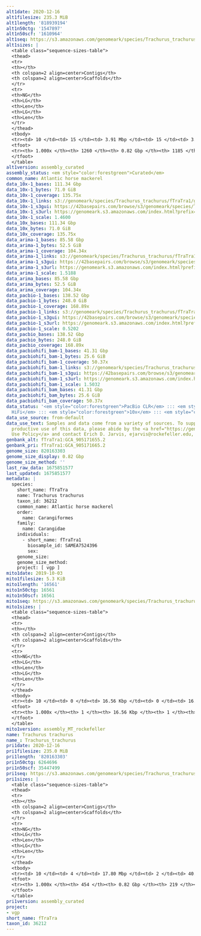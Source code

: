 ```yaml
---
alt1date: 2020-12-16
alt1filesize: 235.3 MiB
alt1length: '818939194'
alt1n50ctg: '1547897'
alt1n50scf: '1610964'
alt1seq: https://s3.amazonaws.com/genomeark/species/Trachurus_trachurus/fTraTra1/assembly_curated/fTraTra1.alt.asm.20201216.fasta.gz
alt1sizes: |
  <table class="sequence-sizes-table">
  <thead>
  <tr>
  <th></th>
  <th colspan=2 align=center>Contigs</th>
  <th colspan=2 align=center>Scaffolds</th>
  </tr>
  <tr>
  <th>NG</th>
  <th>LG</th>
  <th>Len</th>
  <th>LG</th>
  <th>Len</th>
  </tr>
  </thead>
  <tbody>
  <tr><td> 10 </td><td> 15 </td><td> 3.91 Mbp </td><td> 15 </td><td> 3.92 Mbp </td></tr><tr><td> 20 </td><td> 39 </td><td> 3.10 Mbp </td><td> 38 </td><td> 3.16 Mbp </td></tr><tr><td> 30 </td><td> 68 </td><td> 2.48 Mbp </td><td> 67 </td><td> 2.53 Mbp </td></tr><tr><td> 40 </td><td> 105 </td><td> 2.06 Mbp </td><td> 104 </td><td> 2.08 Mbp </td></tr><tr style="background-color:#cccccc;"><td> 50 </td><td> 152 </td><td> 1.55 Mbp </td><td> 148 </td><td> 1.61 Mbp </td></tr><tr><td> 60 </td><td> 213 </td><td> 1.20 Mbp </td><td> 206 </td><td> 1.24 Mbp </td></tr><tr><td> 70 </td><td> 294 </td><td> 0.84 Mbp </td><td> 282 </td><td> 0.89 Mbp </td></tr><tr><td> 80 </td><td> 410 </td><td> 0.59 Mbp </td><td> 392 </td><td> 0.62 Mbp </td></tr><tr><td> 90 </td><td> 587 </td><td> 346.69 Kbp </td><td> 558 </td><td> 377.95 Kbp </td></tr><tr><td> 100 </td><td> 1259 </td><td> 742  bp </td><td> 1184 </td><td> 742  bp </td></tr></tbody>
  <tfoot>
  <tr><th> 1.000x </th><th> 1260 </th><th> 0.82 Gbp </th><th> 1185 </th><th> 0.82 Gbp </th></tr>
  </tfoot>
  </table>
alt1version: assembly_curated
assembly_status: <em style="color:forestgreen">Curated</em>
common_name: Atlantic horse mackerel
data_10x-1_bases: 111.34 Gbp
data_10x-1_bytes: 71.0 GiB
data_10x-1_coverage: 135.75x
data_10x-1_links: s3://genomeark/species/Trachurus_trachurus/fTraTra1/genomic_data/10x/<br>
data_10x-1_s3gui: https://42basepairs.com/browse/s3/genomeark/species/Trachurus_trachurus/fTraTra1/genomic_data/10x/
data_10x-1_s3url: https://genomeark.s3.amazonaws.com/index.html?prefix=species/Trachurus_trachurus/fTraTra1/genomic_data/10x/
data_10x-1_scale: 1.4600
data_10x_bases: 111.34 Gbp
data_10x_bytes: 71.0 GiB
data_10x_coverage: 135.75x
data_arima-1_bases: 85.58 Gbp
data_arima-1_bytes: 52.5 GiB
data_arima-1_coverage: 104.34x
data_arima-1_links: s3://genomeark/species/Trachurus_trachurus/fTraTra1/genomic_data/arima/<br>
data_arima-1_s3gui: https://42basepairs.com/browse/s3/genomeark/species/Trachurus_trachurus/fTraTra1/genomic_data/arima/
data_arima-1_s3url: https://genomeark.s3.amazonaws.com/index.html?prefix=species/Trachurus_trachurus/fTraTra1/genomic_data/arima/
data_arima-1_scale: 1.5188
data_arima_bases: 85.58 Gbp
data_arima_bytes: 52.5 GiB
data_arima_coverage: 104.34x
data_pacbio-1_bases: 138.52 Gbp
data_pacbio-1_bytes: 248.0 GiB
data_pacbio-1_coverage: 168.89x
data_pacbio-1_links: s3://genomeark/species/Trachurus_trachurus/fTraTra1/genomic_data/pacbio/<br>
data_pacbio-1_s3gui: https://42basepairs.com/browse/s3/genomeark/species/Trachurus_trachurus/fTraTra1/genomic_data/pacbio/
data_pacbio-1_s3url: https://genomeark.s3.amazonaws.com/index.html?prefix=species/Trachurus_trachurus/fTraTra1/genomic_data/pacbio/
data_pacbio-1_scale: 0.5202
data_pacbio_bases: 138.52 Gbp
data_pacbio_bytes: 248.0 GiB
data_pacbio_coverage: 168.89x
data_pacbiohifi_bam-1_bases: 41.31 Gbp
data_pacbiohifi_bam-1_bytes: 25.6 GiB
data_pacbiohifi_bam-1_coverage: 50.37x
data_pacbiohifi_bam-1_links: s3://genomeark/species/Trachurus_trachurus/fTraTra1/genomic_data/pacbio_hifi/<br>
data_pacbiohifi_bam-1_s3gui: https://42basepairs.com/browse/s3/genomeark/species/Trachurus_trachurus/fTraTra1/genomic_data/pacbio_hifi/
data_pacbiohifi_bam-1_s3url: https://genomeark.s3.amazonaws.com/index.html?prefix=species/Trachurus_trachurus/fTraTra1/genomic_data/pacbio_hifi/
data_pacbiohifi_bam-1_scale: 1.5032
data_pacbiohifi_bam_bases: 41.31 Gbp
data_pacbiohifi_bam_bytes: 25.6 GiB
data_pacbiohifi_bam_coverage: 50.37x
data_status: '<em style="color:forestgreen">PacBio CLR</em> ::: <em style="color:forestgreen">PacBio
  HiFi</em> ::: <em style="color:forestgreen">10x</em> ::: <em style="color:forestgreen">Arima</em>'
data_use_source: from-default
data_use_text: Samples and data come from a variety of sources. To support fair and
  productive use of this data, please abide by the <a href="https://genome10k.soe.ucsc.edu/data-use-policies/">Data
  Use Policy</a> and contact Erich D. Jarvis, ejarvis@rockefeller.edu, with any questions.
genbank_alt: fTraTra1:GCA_905171655.2
genbank_pri: fTraTra1:GCA_905171665.2
genome_size: 820163303
genome_size_display: 0.82 Gbp
genome_size_method: ''
last_raw_data: 1675851577
last_updated: 1675851577
metadata: |
  species:
    short_name: fTraTra
    name: Trachurus trachurus
    taxon_id: 36212
    common_name: Atlantic horse mackerel
    order:
      name: Carangiformes
    family:
      name: Carangidae
    individuals:
      - short_name: fTraTra1
        biosample_id: SAMEA7524396
        sex:
    genome_size:
    genome_size_method:
    project: [ vgp ]
mito1date: 2019-10-03
mito1filesize: 5.3 KiB
mito1length: '16561'
mito1n50ctg: 16561
mito1n50scf: 16561
mito1seq: https://s3.amazonaws.com/genomeark/species/Trachurus_trachurus/fTraTra1/assembly_MT_rockefeller/fTraTra1.MT.20191003.fasta.gz
mito1sizes: |
  <table class="sequence-sizes-table">
  <thead>
  <tr>
  <th></th>
  <th colspan=2 align=center>Contigs</th>
  <th colspan=2 align=center>Scaffolds</th>
  </tr>
  <tr>
  <th>NG</th>
  <th>LG</th>
  <th>Len</th>
  <th>LG</th>
  <th>Len</th>
  </tr>
  </thead>
  <tbody>
  <tr><td> 10 </td><td> 0 </td><td> 16.56 Kbp </td><td> 0 </td><td> 16.56 Kbp </td></tr><tr><td> 20 </td><td> 0 </td><td> 16.56 Kbp </td><td> 0 </td><td> 16.56 Kbp </td></tr><tr><td> 30 </td><td> 0 </td><td> 16.56 Kbp </td><td> 0 </td><td> 16.56 Kbp </td></tr><tr><td> 40 </td><td> 0 </td><td> 16.56 Kbp </td><td> 0 </td><td> 16.56 Kbp </td></tr><tr style="background-color:#cccccc;"><td> 50 </td><td> 0 </td><td style="background-color:#ff8888;"> 16.56 Kbp </td><td> 0 </td><td style="background-color:#ff8888;"> 16.56 Kbp </td></tr><tr><td> 60 </td><td> 0 </td><td> 16.56 Kbp </td><td> 0 </td><td> 16.56 Kbp </td></tr><tr><td> 70 </td><td> 0 </td><td> 16.56 Kbp </td><td> 0 </td><td> 16.56 Kbp </td></tr><tr><td> 80 </td><td> 0 </td><td> 16.56 Kbp </td><td> 0 </td><td> 16.56 Kbp </td></tr><tr><td> 90 </td><td> 0 </td><td> 16.56 Kbp </td><td> 0 </td><td> 16.56 Kbp </td></tr><tr><td> 100 </td><td> 0 </td><td> 16.56 Kbp </td><td> 0 </td><td> 16.56 Kbp </td></tr></tbody>
  <tfoot>
  <tr><th> 1.000x </th><th> 1 </th><th> 16.56 Kbp </th><th> 1 </th><th> 16.56 Kbp </th></tr>
  </tfoot>
  </table>
mito1version: assembly_MT_rockefeller
name: Trachurus trachurus
name_: Trachurus_trachurus
pri1date: 2020-12-16
pri1filesize: 235.0 MiB
pri1length: '820163303'
pri1n50ctg: 6264696
pri1n50scf: 35447499
pri1seq: https://s3.amazonaws.com/genomeark/species/Trachurus_trachurus/fTraTra1/assembly_curated/fTraTra1.pri.asm.20201216.fasta.gz
pri1sizes: |
  <table class="sequence-sizes-table">
  <thead>
  <tr>
  <th></th>
  <th colspan=2 align=center>Contigs</th>
  <th colspan=2 align=center>Scaffolds</th>
  </tr>
  <tr>
  <th>NG</th>
  <th>LG</th>
  <th>Len</th>
  <th>LG</th>
  <th>Len</th>
  </tr>
  </thead>
  <tbody>
  <tr><td> 10 </td><td> 4 </td><td> 17.80 Mbp </td><td> 2 </td><td> 40.66 Mbp </td></tr><tr><td> 20 </td><td> 8 </td><td> 15.98 Mbp </td><td> 4 </td><td> 37.40 Mbp </td></tr><tr><td> 30 </td><td> 15 </td><td> 10.02 Mbp </td><td> 6 </td><td> 36.28 Mbp </td></tr><tr><td> 40 </td><td> 24 </td><td> 8.13 Mbp </td><td> 8 </td><td> 35.83 Mbp </td></tr><tr style="background-color:#cccccc;"><td> 50 </td><td> 36 </td><td style="background-color:#88ff88;"> 6.26 Mbp </td><td> 10 </td><td style="background-color:#88ff88;"> 35.45 Mbp </td></tr><tr><td> 60 </td><td> 50 </td><td> 5.23 Mbp </td><td> 13 </td><td> 33.39 Mbp </td></tr><tr><td> 70 </td><td> 68 </td><td> 4.00 Mbp </td><td> 15 </td><td> 31.05 Mbp </td></tr><tr><td> 80 </td><td> 91 </td><td> 3.02 Mbp </td><td> 18 </td><td> 29.25 Mbp </td></tr><tr><td> 90 </td><td> 128 </td><td> 1.63 Mbp </td><td> 21 </td><td> 25.35 Mbp </td></tr><tr><td> 100 </td><td> 453 </td><td> 11  bp </td><td> 218 </td><td> 9.80 Kbp </td></tr></tbody>
  <tfoot>
  <tr><th> 1.000x </th><th> 454 </th><th> 0.82 Gbp </th><th> 219 </th><th> 0.82 Gbp </th></tr>
  </tfoot>
  </table>
pri1version: assembly_curated
project:
- vgp
short_name: fTraTra
taxon_id: 36212
---
```

